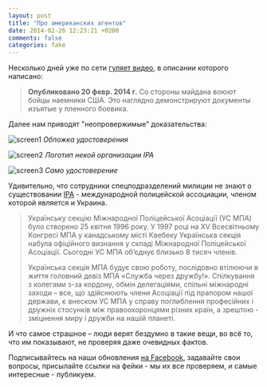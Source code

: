 ```yaml
---
layout: post
title: "Про американских агентов"
date: 2014-02-26 12:23:21 +0200
comments: false
categories: fake 
---
```

Несколько дней уже по сети [гуляет видео](http://www.youtube.com/watch?v=SOmpICEfN5o), в описании которого написано:
> **Опубликовано 20 февр. 2014 г.**
> Со стороны майдана воюют бойцы наемники США. Это наглядно демонстрируют документы изъятые у пленного боевика.

Далее нам приводят "неопровержимые" доказательства:

![screen1](http://d.pr/i/P3qI+)
_Обложка удостоверения_

![screen2](http://d.pr/i/IUl5+)
_Логотип некой организации IPA_

![screen3](http://d.pr/i/AniK+)
_Само удостоверение_

Удивительно, что сотрудники спецподразделений милиции не знают о существовании [IPA](http://www.ipa-ua.org) - международной полицейской ассоциации, членом которой является и Украина.

>Українську секцію Міжнародної Поліцейської Асоціації (УС МПА) було створено 25 квітня 1996 року. У 1997 році на XV Всесвітньому Конгресі МПА у канадському місті Квебеку Українська секція набула офіційного визнання у складі Міжнародної Поліцейської Асоціації. Сьогодні УС МПА об’єднує близько 8 тисяч членів. 
>   
>Українська секція МПА будує свою роботу, послідовно втілюючи в життя головний девіз МПА «Служба через дружбу!». Спілкування з колегами з-за кордону, обмін делегаціями, спільні міжнародні заходи – все, що здійснюють члени Асоціації під прапором нашої держави, є внеском УС МПА у справу поглиблення професійних і дружніх стосунків між правоохоронцями різних країн, а зрештою - зміцнення миру і дружби на нашій планеті. 

И что самое страшное – люди верят бездумно в такие вещи, во всё то, что им показывают, не проверяя даже очевидных фактов.

Подписывайтесь на наши обновления [на Facebook](http://fb.me/fakecontrol.org), задавайте свои вопросы, присылайте ссылки на фейки - мы их все проверяем, и самые интересные - публикуем.
